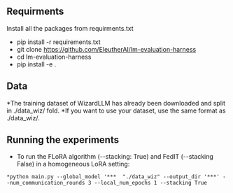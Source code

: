 
## Requirments
Install all the packages from requirments.txt
* pip install -r requirements.txt
* git clone https://github.com/EleutherAI/lm-evaluation-harness
* cd lm-evaluation-harness
* pip install -e .

## Data
*The training dataset of WizardLLM has already been downloaded and split in ./data_wiz/ fold.
*If you want to use your dataset, use the same format as ./data_wiz/.

## Running the experiments
* To run the FLoRA algorithm (--stacking: True) and FedIT (--stacking False) in a homogeneous LoRA setting:
```
*python main.py --global_model '***  "./data_wiz" --output_dir '***' --num_communication_rounds 3 --local_num_epochs 1 --stacking True

